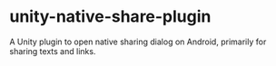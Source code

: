# unity-native-share-plugin
A Unity plugin to open native sharing dialog on Android, primarily for sharing texts and links.
